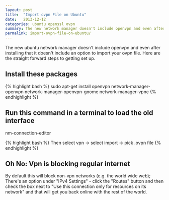 ```yaml
---
layout: post
title:  "Import ovpn File on Ubuntu"
date:   2013-12-12
categories: ubuntu openssl ovpn
summary: The new network manager doesn't include openvpn and even after installing that it doesn't include an option to import your ovpn file. Here are the straight forward steps to getting set up.
permalink: import-ovpn-file-on-ubuntu/
---
```

The new ubuntu network manager doesn't include openvpn and even after installing that it doesn't include an option to import your ovpn file. Here are the straight forward steps to getting set up.

## Install these packages

{% highlight bash %}
sudo apt-get install openvpn network-manager-openvpn network-manager-openvpn-gnome network-manager-vpnc
{% endhighlight %}

## Run this command in a terminal to load the old interface

nm-connection-editor

{% highlight bash %}
Then select vpn -> select import -> pick .ovpn file
{% endhighlight %}

## Oh No: Vpn is blocking regular internet
By default this will block non-vpn networks (e.g. the world wide web); There's an option under "IPv4 Settings" - click the "Routes" button and then check the box next to "Use this connection only for resources on its network" and that will get you back online with the rest of the world.